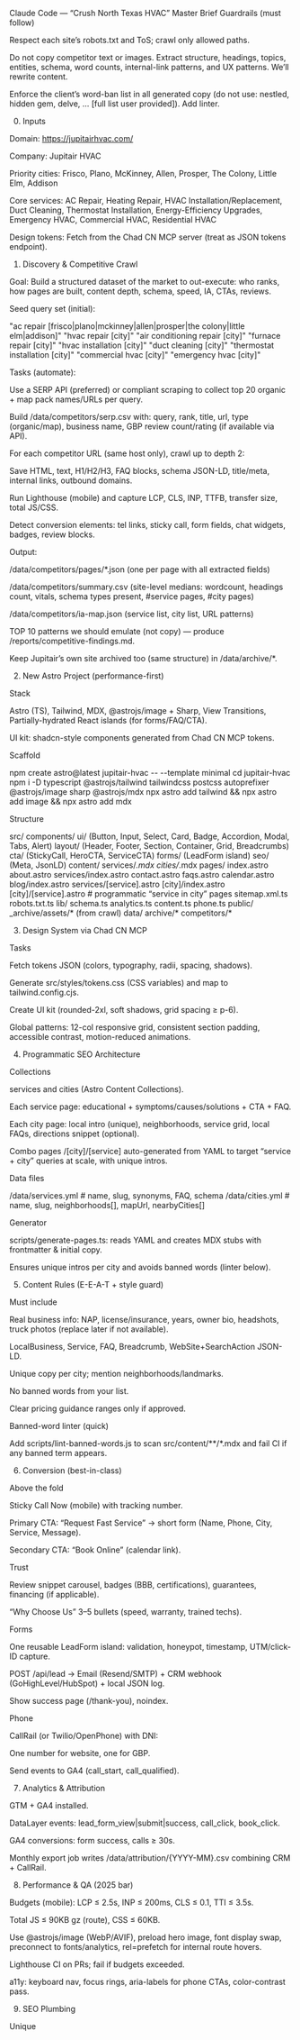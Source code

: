 Claude Code — “Crush North Texas HVAC” Master Brief
Guardrails (must follow)

Respect each site’s robots.txt and ToS; crawl only allowed paths.

Do not copy competitor text or images. Extract structure, headings, topics, entities, schema, word counts, internal-link patterns, and UX patterns. We’ll rewrite content.

Enforce the client’s word-ban list in all generated copy (do not use: nestled, hidden gem, delve, … [full list user provided]). Add linter.

0) Inputs

Domain: https://jupitairhvac.com/

Company: Jupitair HVAC

Priority cities: Frisco, Plano, McKinney, Allen, Prosper, The Colony, Little Elm, Addison

Core services: AC Repair, Heating Repair, HVAC Installation/Replacement, Duct Cleaning, Thermostat Installation, Energy-Efficiency Upgrades, Emergency HVAC, Commercial HVAC, Residential HVAC

Design tokens: Fetch from the Chad CN MCP server (treat as JSON tokens endpoint).

1) Discovery & Competitive Crawl

Goal: Build a structured dataset of the market to out-execute: who ranks, how pages are built, content depth, schema, speed, IA, CTAs, reviews.

Seed query set (initial):

"ac repair [frisco|plano|mckinney|allen|prosper|the colony|little elm|addison]"
"hvac repair [city]"  "air conditioning repair [city]"  "furnace repair [city]"
"hvac installation [city]"  "duct cleaning [city]"  "thermostat installation [city]"
"commercial hvac [city]"  "emergency hvac [city]"


Tasks (automate):

Use a SERP API (preferred) or compliant scraping to collect top 20 organic + map pack names/URLs per query.

Build /data/competitors/serp.csv with: query, rank, title, url, type (organic/map), business name, GBP review count/rating (if available via API).

For each competitor URL (same host only), crawl up to depth 2:

Save HTML, text, H1/H2/H3, FAQ blocks, schema JSON-LD, title/meta, internal links, outbound domains.

Run Lighthouse (mobile) and capture LCP, CLS, INP, TTFB, transfer size, total JS/CSS.

Detect conversion elements: tel links, sticky call, form fields, chat widgets, badges, review blocks.

Output:

/data/competitors/pages/*.json (one per page with all extracted fields)

/data/competitors/summary.csv (site-level medians: wordcount, headings count, vitals, schema types present, #service pages, #city pages)

/data/competitors/ia-map.json (service list, city list, URL patterns)

TOP 10 patterns we should emulate (not copy) — produce /reports/competitive-findings.md.

Keep Jupitair’s own site archived too (same structure) in /data/archive/*.

2) New Astro Project (performance-first)

Stack

Astro (TS), Tailwind, MDX, @astrojs/image + Sharp, View Transitions, Partially-hydrated React islands (for forms/FAQ/CTA).

UI kit: shadcn-style components generated from Chad CN MCP tokens.

Scaffold

npm create astro@latest jupitair-hvac -- --template minimal
cd jupitair-hvac
npm i -D typescript @astrojs/tailwind tailwindcss postcss autoprefixer @astrojs/image sharp @astrojs/mdx
npx astro add tailwind && npx astro add image && npx astro add mdx


Structure

src/
  components/
    ui/ (Button, Input, Select, Card, Badge, Accordion, Modal, Tabs, Alert)
    layout/ (Header, Footer, Section, Container, Grid, Breadcrumbs)
    cta/ (StickyCall, HeroCTA, ServiceCTA)
    forms/ (LeadForm island)
    seo/ (Meta, JsonLD)
  content/
    services/*.mdx
    cities/*.mdx
  pages/
    index.astro  about.astro  services/index.astro
    contact.astro  faqs.astro  calendar.astro  blog/index.astro
    services/[service].astro
    [city]/index.astro
    [city]/[service].astro         # programmatic “service in city” pages
    sitemap.xml.ts  robots.txt.ts
  lib/
    schema.ts analytics.ts content.ts phone.ts
public/
  _archive/assets/* (from crawl)
data/
  archive/*  competitors/*

3) Design System via Chad CN MCP

Tasks

Fetch tokens JSON (colors, typography, radii, spacing, shadows).

Generate src/styles/tokens.css (CSS variables) and map to tailwind.config.cjs.

Create UI kit (rounded-2xl, soft shadows, grid spacing ≥ p-6).

Global patterns: 12-col responsive grid, consistent section padding, accessible contrast, motion-reduced animations.

4) Programmatic SEO Architecture

Collections

services and cities (Astro Content Collections).

Each service page: educational + symptoms/causes/solutions + CTA + FAQ.

Each city page: local intro (unique), neighborhoods, service grid, local FAQs, directions snippet (optional).

Combo pages /[city]/[service] auto-generated from YAML to target “service + city” queries at scale, with unique intros.

Data files

/data/services.yml    # name, slug, synonyms, FAQ, schema
/data/cities.yml      # name, slug, neighborhoods[], mapUrl, nearbyCities[]


Generator

scripts/generate-pages.ts: reads YAML and creates MDX stubs with frontmatter & initial copy.

Ensures unique intros per city and avoids banned words (linter below).

5) Content Rules (E-E-A-T + style guard)

Must include

Real business info: NAP, license/insurance, years, owner bio, headshots, truck photos (replace later if not available).

LocalBusiness, Service, FAQ, Breadcrumb, WebSite+SearchAction JSON-LD.

Unique copy per city; mention neighborhoods/landmarks.

No banned words from your list.

Clear pricing guidance ranges only if approved.

Banned-word linter (quick)

Add scripts/lint-banned-words.js to scan src/content/**/*.mdx and fail CI if any banned term appears.

6) Conversion (best-in-class)

Above the fold

Sticky Call Now (mobile) with tracking number.

Primary CTA: “Request Fast Service” → short form (Name, Phone, City, Service, Message).

Secondary CTA: “Book Online” (calendar link).

Trust

Review snippet carousel, badges (BBB, certifications), guarantees, financing (if applicable).

“Why Choose Us” 3–5 bullets (speed, warranty, trained techs).

Forms

One reusable LeadForm island: validation, honeypot, timestamp, UTM/click-ID capture.

POST /api/lead → Email (Resend/SMTP) + CRM webhook (GoHighLevel/HubSpot) + local JSON log.

Show success page (/thank-you), noindex.

Phone

CallRail (or Twilio/OpenPhone) with DNI:

One number for website, one for GBP.

Send events to GA4 (call_start, call_qualified).

7) Analytics & Attribution

GTM + GA4 installed.

DataLayer events: lead_form_view|submit|success, call_click, book_click.

GA4 conversions: form success, calls ≥ 30s.

Monthly export job writes /data/attribution/{YYYY-MM}.csv combining CRM + CallRail.

8) Performance & QA (2025 bar)

Budgets (mobile): LCP ≤ 2.5s, INP ≤ 200ms, CLS ≤ 0.1, TTI ≤ 3.5s.

Total JS ≤ 90KB gz (route), CSS ≤ 60KB.

Use @astrojs/image (WebP/AVIF), preload hero image, font display swap, preconnect to fonts/analytics, rel=prefetch for internal route hovers.

Lighthouse CI on PRs; fail if budgets exceeded.

a11y: keyboard nav, focus rings, aria-labels for phone CTAs, color-contrast pass.

9) SEO Plumbing

Unique <title> & meta per page; H1 includes target phrase.

Internal linking: service hubs ↔ city hubs ↔ combos; breadcrumbs.

sitemap.xml.ts auto-reads collections + routes.

robots.txt.ts includes Sitemap: https://…/sitemap.xml.

Canonicals per route; noindex thank-you & thin utility pages.

WebSite schema with potentialAction: SearchAction.

10) Deployment

GitHub + Vercel with preview URLs.

ENV placeholders: GTM_ID, GA4_ID, CALLRAIL_KEY, PRIMARY_PHONE, PRIMARY_EMAIL.

Domain mapping, www→root redirect, SSL.

11) Tonight’s Task List (Claude, execute in order)

Archive current site

Crawl Jupitair, save HTML/text/assets → /data/archive, /public/_archive/assets.

Produce /data/archive/inventory.csv.

Competitor discovery & crawl

Build SERP list for seed queries (top 20 organic + map businesses).

Crawl allowed competitor pages; capture structure + schema + vitals.

Output /reports/competitive-findings.md with 10 key patterns to beat (content depth, on-page length, headings strategy, internal linking, CTAs, schema usage, page speed, FAQ presence, review widgets, city/service coverage).

Generate keyword/service/city coverage matrix.

Astro scaffold + tokens

Initialize Astro project as above.

Fetch Chad CN MCP tokens → Tailwind theme → shadcn-style UI kit (rounded-2xl).

Build Header/Footer/CTA/LeadForm/FAQ/Breadcrumbs.

Content collections + generators

Create services & cities collections.

Add /data/services.yml & /data/cities.yml for the 9 services + 8 cities.

Implement scripts/generate-pages.ts to create initial MDX stubs (unique intros, FAQs).

Build dynamic routes: /services/[service], /[city], /[city]/[service].

Copy drafting (rewrite, not copy)

Use the archive only as factual reference.

Draft home, services, city stubs with clean, plain language.

Enforce banned-word linter.

Conversion + tracking

Implement StickyCall + LeadForm + API route + GTM/GA4 placeholders.

Wire CallRail placeholders for DNI events.

SEO & performance plumbing

sitemap.xml.ts, robots.txt.ts, canonicals, JSON-LD helpers.

View Transitions, image optimization, preconnect/prefetch.

Add Lighthouse CI and budgets.

First deploy to Vercel (preview).

Print repo tree and ENV values required.

Provide /reports/next-actions.md with gaps to fill (content to expand, images needed, review copy sources, policy pages, etc.).

Snippets Claude can generate immediately

(a) Competitor crawl schema (per page)

{
  "url": "https://competitor.com/ac-repair-plano",
  "title": "AC Repair Plano | ...",
  "status": 200,
  "word_count": 1420,
  "h1": "AC Repair in Plano, TX",
  "h2s": ["Same-Day Service", "Why Choose Us", "FAQ"],
  "schema_types": ["LocalBusiness","Service","FAQPage","BreadcrumbList"],
  "has_faq": true,
  "has_review_widget": true,
  "has_sticky_call": true,
  "forms": [{"fields": ["name","phone","service","message"], "steps":1}],
  "lighthouse_mobile": {"LCP": 2.3, "CLS": 0.03, "INP": 140, "ttfb": 0.3},
  "internal_links": 42,
  "service_detected": "ac-repair",
  "city_detected": "plano"
}


(b) Banned-word linter (JS)

// scripts/lint-banned-words.js
import fs from 'fs'; import glob from 'fast-glob';
const banned = ["nestled","hidden gem","delve","tapestry","idyllic","allure","lowdown","quaint","boasts","must-see","epic","meander","friendly locals","bucket list","foodie","magical","unveil","marvels","labyrinthine","treasure","embrace","indelible","living narrative","vibrant","tantalizing","brimming","echoes"];
const files = glob.sync('src/content/**/*.mdx');
let bad = [];
for (const f of files){
  const txt = fs.readFileSync(f,'utf8').toLowerCase();
  banned.forEach(w => { if (txt.includes(w)) bad.push({file:f, word:w}); });
}
if (bad.length){ console.error('BANNED WORDS FOUND:', bad); process.exit(1); }
console.log('Content linter passed');


(c) Sitemap generator (Astro)

// src/pages/sitemap.xml.ts
import type { APIRoute } from 'astro';
import { getCollection } from 'astro:content';
export const GET: APIRoute = async () => {
  const urls = [
    '/', '/about', '/services', '/contact', '/faqs', '/calendar', '/blog', '/termconditionprivacypolicy'
  ];
  const services = await getCollection('services');
  const cities = await getCollection('cities');

  const cityUrls = cities.map(c => `/${c.slug}`);
  const combo = [];
  for (const c of cities){
    for (const s of services){ combo.push(`/${c.slug}/${s.slug}`); }
  }
  const all = [...urls, ...services.map(s=>`/services/${s.slug}`), ...cityUrls, ...combo];
  const body = `<?xml version="1.0" encoding="UTF-8"?><urlset xmlns="http://www.sitemaps.org/schemas/sitemap/0.9">${
    all.map(u=>`<url><loc>${new URL(u, 'https://jupitairhvac.com').href}</loc></url>`).join('')
  }</urlset>`;
  return new Response(body, { headers: { 'Content-Type': 'application/xml' }});
};


(d) LocalBusiness JSON-LD helper

// src/lib/schema.ts
export const hvacBusiness = ({name,url,phone,address,areas}:{name:string;url:string;phone:string;address:any;areas:string[]}) => ({
  "@context":"https://schema.org",
  "@type":"HVACBusiness",
  name, url, telephone: phone, address,
  areaServed: areas.map(a=>({ "@type":"City", name:a }))
});

What to hand back at the end of the session

/reports/competitive-findings.md (patterns to beat + gaps we’ll exploit)

/data/archive/* and /data/competitors/*

Repo URL (Vercel preview) + ENV keys list

Open tasks: content sections to expand, images needed (crew, trucks, before/after), confirm NAP/license, pick CallRail numbers, connect GA4/GTM.